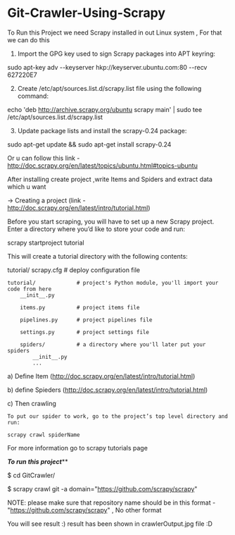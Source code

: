# Git-Crawler-Using-Scrapy

To Run this Project we need Scrapy installed in  out Linux system , For that
we can do this

1) Import the GPG key used to sign Scrapy packages into APT keyring:

sudo apt-key adv --keyserver hkp://keyserver.ubuntu.com:80 --recv 627220E7

2) Create /etc/apt/sources.list.d/scrapy.list file using the following command:

echo 'deb http://archive.scrapy.org/ubuntu scrapy main' | sudo tee /etc/apt/sources.list.d/scrapy.list

3) Update package lists and install the scrapy-0.24 package:

sudo apt-get update && sudo apt-get install scrapy-0.24

Or u can follow  this link - http://doc.scrapy.org/en/latest/topics/ubuntu.html#topics-ubuntu


After installing create project ,write Items and Spiders and extract data  which u want

-> Creating a project (link - http://doc.scrapy.org/en/latest/intro/tutorial.html)

Before you start scraping, you will have to set up a new Scrapy project. Enter a directory where you’d like to store your code and run:

scrapy startproject tutorial

This will create a tutorial directory with the following contents:

tutorial/
    scrapy.cfg            # deploy configuration file

    tutorial/             # project's Python module, you'll import your code from here
        __init__.py

        items.py          # project items file

        pipelines.py      # project pipelines file

        settings.py       # project settings file

        spiders/          # a directory where you'll later put your spiders
            __init__.py
            ...



a) Define Item (http://doc.scrapy.org/en/latest/intro/tutorial.html)

b) define Spieders (http://doc.scrapy.org/en/latest/intro/tutorial.html)

c) Then crawling 

  	To put our spider to work, go to the project’s top level directory and run:

	scrapy crawl spiderName


For more information go to scrapy tutorials page

***************To run this project*****************

$ cd GitCrawler/

$ scrapy crawl git -a domain="https://github.com/scrapy/scrapy"


NOTE: please make sure that repository name should be in this format - "https://github.com/scrapy/scrapy" , No other format

You will see result :) 
result has been shown in crawlerOutput.jpg file :D



